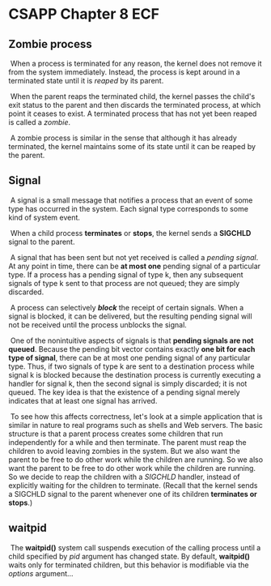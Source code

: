 # CSAPP Chapter 8 ECF



## Zombie process

​	When a process is terminated for any reason, the kernel does not remove it from the system immediately. Instead, the process is kept around in a terminated state until it is *reaped* by its parent.

​	When the parent reaps the terminated child, the kernel passes the child's exit status to the parent and then discards the terminated process, at which point it ceases to exist. A terminated process that has not yet been reaped is called a *zombie*.

​	A zombie process is similar in the sense that although it has already terminated, the kernel maintains some of its state until it can be reaped by the parent.



## Signal

​	A signal is a small message that notifies a process that an event of some type has occurred in the system. Each signal type corresponds to some kind of system event.

​	When a child process **terminates** or **stops**, the kernel sends a **SIGCHLD** signal to the parent.

​	A signal that has been sent but not yet received is called a *pending signal*. At any point in time, there can be **at most one** pending signal of a particular type. If a process has a pending signal of type k, then any subsequent signals of type k sent to that process are not queued; they are simply discarded.

​	A process can selectively ***block*** the receipt of certain signals. When a signal is  blocked, it can be delivered, but the resulting pending signal will not be received until the process unblocks the signal.

​	One of the nonintuitive aspects of signals is that **pending signals are not queued**. Because the pending bit vector contains exactly **one bit for each type of signal**, there can be at most one pending signal of any particular type. Thus, if two signals of type k are sent to a destination process while signal k is blocked because the destination process is currently executing a handler for signal k, then the second signal is simply discarded; it is not queued. The key idea is that the existence of a
pending signal merely indicates that at least one signal has arrived.  

​	To see how this affects correctness, let's look at a simple application that is similar in nature to real programs such as shells and Web servers. The basic structure is that a parent process creates some children that run independently for a while and then terminate. The parent must reap the children to avoid leaving zombies in the system. But we also want the parent to be free to do other work while the children are running. So we also want the parent to be free to do other work while the children are running. So we decide to reap the children with a *SIGCHLD* handler, instead of explicitly waiting for the children to terminate. (Recall that the kernel sends a SIGCHLD signal to the parent whenever one of its children **terminates or stops**.)

 

## waitpid

​	The **waitpid()** system call suspends execution of the calling process until a child specified by *pid* argument has changed state. By default, **waitpid()** waits only for terminated children, but this behavior is modifiable via the *options* argument...
